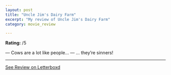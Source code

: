 ```yaml
---
layout: post
title: "Uncle Jim's Dairy Farm"
excerpt: "My review of Uncle Jim's Dairy Farm"
category: movie_review

---
```


**Rating:** /5

— Cows are a lot like people…
— … they’re sinners!

<hr>

[See Review on Letterboxd](https://boxd.it/4oTXGN)
